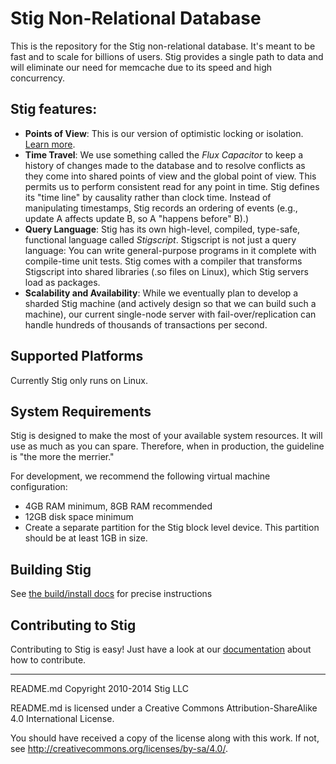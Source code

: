 # Stig Non-Relational Database

This is the repository for the Stig non-relational database. It's meant to be fast and to scale for billions of users.  Stig provides a single path to data and will eliminate our need for memcache due to its speed and high concurrency.

## Stig features:

* **Points of View**: This is our version of optimistic locking or isolation. [Learn more](https://github.com/StigDB/stigdb/blob/master/docs/pov.md). 
* **Time Travel**: We use something called the _Flux Capacitor_ to keep a history of changes made to the database and to resolve conflicts as they come into shared points of view and the global point of view. This permits us to perform consistent read for any point in time. Stig defines its "time line" by causality rather than clock time. Instead of manipulating timestamps, Stig records an ordering of events (e.g., update A affects update B, so A "happens before" B).)
* **Query Language**: Stig has its own high-level, compiled, type-safe, functional language called _Stigscript_. Stigscript is not just a query language: You can write general-purpose programs in it complete with compile-time unit tests. Stig comes with a compiler that transforms Stigscript into shared libraries (.so files on Linux), which Stig servers load as packages.
* **Scalability and Availability**: While we eventually plan to develop a sharded Stig machine (and actively design so that we can build such a machine), our current single-node server with fail-over/replication can handle hundreds of thousands of transactions per second. 

## Supported Platforms

Currently Stig only runs on Linux.

## System Requirements

Stig is designed to make the most of your available system resources. It will use as much as you can spare. Therefore, when in production, the guideline is "the more the merrier."

For development, we recommend the following virtual machine configuration:

* 4GB RAM minimum, 8GB RAM recommended
* 12GB disk space minimum
* Create a separate partition for the Stig block level device. This partition should be at least 1GB in size.

## Building Stig

See [the build/install docs](https://github.com/StigDB/stigdb/blob/master/docs/build_and_install.md) for precise instructions

## Contributing to Stig

Contributing to Stig is easy! Just have a look at our [documentation](https://github.com/StigDB/stigdb/blob/master/docs/contributing.md) about how to contribute.

-----

README.md Copyright 2010-2014 Stig LLC

README.md is licensed under a Creative Commons Attribution-ShareAlike 4.0 International License.

You should have received a copy of the license along with this work. If not, see <http://creativecommons.org/licenses/by-sa/4.0/>.

